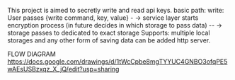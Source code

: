 This project is aimed to secretly write and read api keys.
basic path:
write: User passes {write command, key, value} -
-> service layer starts encryption process (in future decides in which storage to pass data) --
-> storage passes to dedicated to exact storage
Supports: multiple local storages and any other form of saving data
          can be added http server.

FLOW DIAGRAM
https://docs.google.com/drawings/d/1tWcCpbe8mgTYYUC4GNBO3ofqPE5wAEsUSBzxqz_X_jQ/edit?usp=sharing

